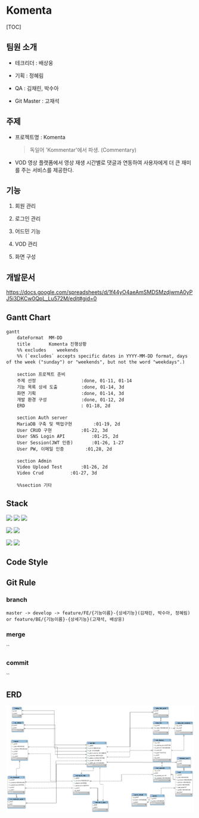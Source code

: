 # Komenta

[TOC]


## 팀원 소개

- 테크리더 : 배상웅

- 기획 : 정혜림

- QA : 김채린, 박수아

- Git Master : 고재석



## 주제

- 프로젝트명 : Komenta

  > 독일어 'Kommentar'에서 파생. (Commentary)

- VOD 영상 플랫폼에서 영상 재생 시간별로 댓글과 연동하여 사용자에게 더 큰 재미를 주는 서비스를 제공한다.



## 기능

1. 회원 관리

2. 로그인 관리

3. 어드민 기능

4. VOD 관리

5. 화면 구성



## 개발문서

https://docs.google.com/spreadsheets/d/1f44yO4aeAmSMDSMzdjwmA0yPJ5i3DKCw0QpL_Lu572M/edit#gid=0



## Gantt Chart

```mermaid
gantt
    dateFormat  MM-DD
    title       Komenta 진행상황
    %% excludes    weekends
    %% (`excludes` accepts specific dates in YYYY-MM-DD format, days of the week ("sunday") or "weekends", but not the word "weekdays".)

    section 프로젝트 준비
    주제 선정				  :done, 01-11, 01-14
    기능 목록 상세 도출			:done, 01-14, 3d
    화면 기획				  :done, 01-14, 3d
    개발 환경 구성             :done, 01-12, 2d
    ERD                     : 01-18, 2d

    section Auth server
    MariaDB 구축 및 백업구현     	 :01-19, 2d
    User CRUD 구현 		   :01-22, 3d
    User SNS Login API          :01-25, 2d
    User Session(JWT 인증)       :01-26, 1-27
    User PW, 이메일 인증        :01,28, 2d

    section Admin
    Video Upload Test       :01-26, 2d
    Video Crud          :01-27, 3d
    
    %%section 기타
```

## Stack

<img src="https://img.shields.io/badge/Spring-success?style=flat-square&logo=Spring&logoColor=white"/></a>
<img src="https://img.shields.io/badge/IntelliJ-9cf?style=flat-square&logo=intelliJ IDEA&logoColor=white"/></a>
<img src="https://img.shields.io/badge/Gradle-inactive?style=flat-square&logo=Gradle&logoColor=white"/></a>

<img src="https://img.shields.io/badge/Vue.js-green?style=flat-square&logo=Vue.js&logoColor=white"/></a>
<img src="https://img.shields.io/badge/VSCode-informational?style=flat-square&logo=Visual Studio Code&logoColor=white"/></a>

<img src="https://img.shields.io/badge/MariaDB-informational?style=flat-square&logo=MariaDB&logoColor=white"/></a>
<img src="https://img.shields.io/badge/Docker-informational?style=flat-square&logo=Docker&logoColor=white"/></a>


## Code Style



## Git Rule

### branch

`master -> develop -> feature/FE/{기능이름}-{상세기능}(김채린, 박수아, 정혜림) or feature/BE/{기능이름}-{상세기능}(고재석, 배상웅)`

### merge

``

### commit

``








## ERD


![image-erd](README.assets/image-erd.png)